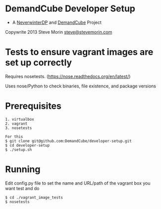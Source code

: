 DemandCube Developer Setup
====
- A [NeverwinterDP](https://github.com/DemandCube/NeverwinterDP) and [DemandCube](https://github.com/DemandCube) Project

Copywrite 2013 Steve Morin <steve@stevemorin.com>

Tests to ensure vagrant images are set up correctly
====
Requires nosetests. (https://nose.readthedocs.org/en/latest/)

Uses nose/Python to check binaries, file existence, and package versions


Prerequisites
===
```
1. virtualbox
2. vagrant
3. nosetests

For this
$ git clone git@github.com:DemandCube/developer-setup.git
$ cd developer-setup
$ ./setup.sh
```

Running
===
Edit config.py file to set the name and URL/path of the vagrant box you want test and do
```
$ cd ./vagrant_image_tests
$ nosetests
```
